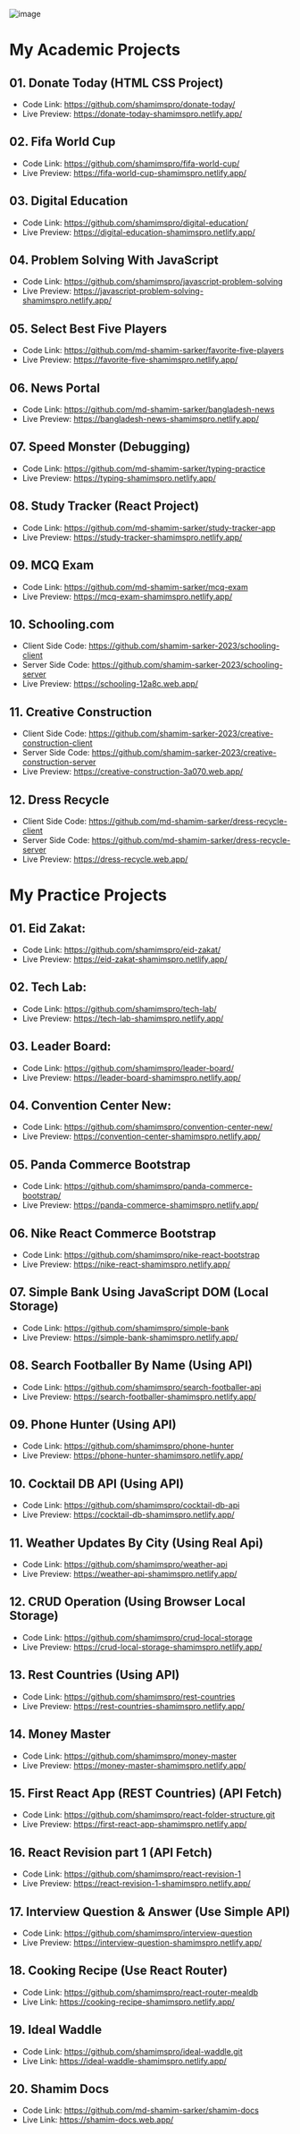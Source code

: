 ![image](./image/banner.jpg)

# My Academic Projects

## 01. Donate Today (HTML CSS Project)
- Code Link: https://github.com/shamimspro/donate-today/
- Live Preview: https://donate-today-shamimspro.netlify.app/

## 02. Fifa World Cup
- Code Link: https://github.com/shamimspro/fifa-world-cup/
- Live Preview: https://fifa-world-cup-shamimspro.netlify.app/

## 03. Digital Education
- Code Link: https://github.com/shamimspro/digital-education/
- Live Preview: https://digital-education-shamimspro.netlify.app/

## 04. Problem Solving With JavaScript
- Code Link: https://github.com/shamimspro/javascript-problem-solving
- Live Preview: https://javascript-problem-solving-shamimspro.netlify.app/

## 05. Select Best Five Players
- Code Link: https://github.com/md-shamim-sarker/favorite-five-players
- Live Preview: https://favorite-five-shamimspro.netlify.app/

## 06. News Portal
- Code Link: https://github.com/md-shamim-sarker/bangladesh-news
- Live Preview: https://bangladesh-news-shamimspro.netlify.app/

## 07. Speed Monster (Debugging)
- Code Link: https://github.com/md-shamim-sarker/typing-practice
- Live Preview: https://typing-shamimspro.netlify.app/

## 08. Study Tracker (React Project)
- Code Link: https://github.com/md-shamim-sarker/study-tracker-app
- Live Preview: https://study-tracker-shamimspro.netlify.app/

## 09. MCQ Exam
- Code Link: https://github.com/md-shamim-sarker/mcq-exam
- Live Preview: https://mcq-exam-shamimspro.netlify.app/

## 10. Schooling.com
- Client Side Code: https://github.com/shamim-sarker-2023/schooling-client
- Server Side Code: https://github.com/shamim-sarker-2023/schooling-server
- Live Preview: https://schooling-12a8c.web.app/

## 11. Creative Construction
- Client Side Code: https://github.com/shamim-sarker-2023/creative-construction-client
- Server Side Code: https://github.com/shamim-sarker-2023/creative-construction-server
- Live Preview: https://creative-construction-3a070.web.app/

## 12. Dress Recycle
- Client Side Code: https://github.com/md-shamim-sarker/dress-recycle-client
- Server Side Code: https://github.com/md-shamim-sarker/dress-recycle-server
- Live Preview: https://dress-recycle.web.app/

# My Practice Projects

## 01. Eid Zakat:
- Code Link: https://github.com/shamimspro/eid-zakat/
- Live Preview: https://eid-zakat-shamimspro.netlify.app/

## 02. Tech Lab:
- Code Link: https://github.com/shamimspro/tech-lab/
- Live Preview: https://tech-lab-shamimspro.netlify.app/

## 03. Leader Board:
- Code Link: https://github.com/shamimspro/leader-board/
- Live Preview: https://leader-board-shamimspro.netlify.app/

## 04. Convention Center New:
- Code Link: https://github.com/shamimspro/convention-center-new/
- Live Preview: https://convention-center-shamimspro.netlify.app/

## 05. Panda Commerce Bootstrap
- Code Link: https://github.com/shamimspro/panda-commerce-bootstrap/
- Live Preview: https://panda-commerce-shamimspro.netlify.app/

## 06. Nike React Commerce Bootstrap
- Code Link: https://github.com/shamimspro/nike-react-bootstrap
- Live Preview: https://nike-react-shamimspro.netlify.app/

## 07. Simple Bank Using JavaScript DOM (Local Storage)
- Code Link: https://github.com/shamimspro/simple-bank
- Live Preview: https://simple-bank-shamimspro.netlify.app/

## 08. Search Footballer By Name (Using API)
- Code Link: https://github.com/shamimspro/search-footballer-api
- Live Preview: https://search-footballer-shamimspro.netlify.app/

## 09. Phone Hunter (Using API)
- Code Link: https://github.com/shamimspro/phone-hunter
- Live Preview: https://phone-hunter-shamimspro.netlify.app/

## 10. Cocktail DB API (Using API)
- Code Link: https://github.com/shamimspro/cocktail-db-api
- Live Preview: https://cocktail-db-shamimspro.netlify.app/

## 11. Weather Updates By City (Using Real Api)
- Code Link: https://github.com/shamimspro/weather-api
- Live Preview: https://weather-api-shamimspro.netlify.app/

## 12. CRUD Operation (Using Browser Local Storage)
- Code Link: https://github.com/shamimspro/crud-local-storage
- Live Preview: https://crud-local-storage-shamimspro.netlify.app/

## 13. Rest Countries (Using API)
- Code Link: https://github.com/shamimspro/rest-countries
- Live Preview: https://rest-countries-shamimspro.netlify.app/

## 14. Money Master
- Code Link: https://github.com/shamimspro/money-master
- Live Preview: https://money-master-shamimspro.netlify.app/

## 15. First React App (REST Countries) (API Fetch)
- Code Link: https://github.com/shamimspro/react-folder-structure.git
- Live Preview: https://first-react-app-shamimspro.netlify.app/

## 16. React Revision part 1 (API Fetch)
- Code Link: https://github.com/shamimspro/react-revision-1
- Live Preview: https://react-revision-1-shamimspro.netlify.app/

## 17. Interview Question & Answer (Use Simple API)
- Code Link: https://github.com/shamimspro/interview-question
- Live Preview: https://interview-question-shamimspro.netlify.app/

## 18. Cooking Recipe (Use React Router)
- Code Link: https://github.com/shamimspro/react-router-mealdb
- Live Link: https://cooking-recipe-shamimspro.netlify.app/

## 19. Ideal Waddle
- Code Link: https://github.com/shamimspro/ideal-waddle.git
- Live Link: https://ideal-waddle-shamimspro.netlify.app/

## 20. Shamim Docs
- Code Link: https://github.com/md-shamim-sarker/shamim-docs
- Live Link: https://shamim-docs.web.app/
